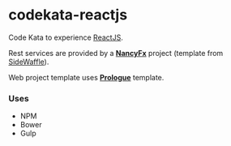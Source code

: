 # codekata-reactjs

Code Kata to experience [ReactJS](https://facebook.github.io/react/).

Rest services are provided by a **[NancyFx](https://github.com/NancyFx/Nancy/wiki/Introduction "NancyFx")** project (template from [SideWaffle](http://sidewaffle.com/ "Side Waffle")).

Web project template uses **[Prologue](http://html5up.net/prologue)** template.


### Uses

* NPM
* Bower
* Gulp

